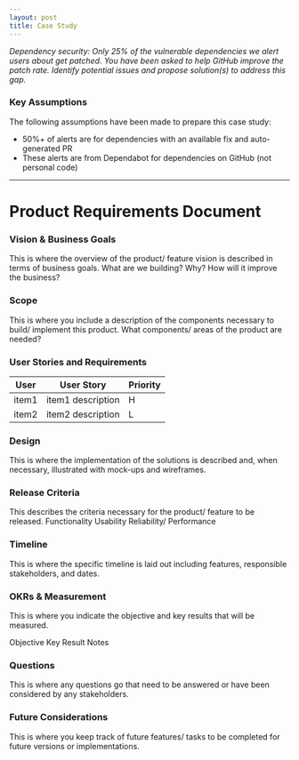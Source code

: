 ```yaml
---
layout: post
title: Case Study
---
```


<!-- ![_config.yml]({{ site.baseurl }}/images/config.png) -->

*Dependency security: Only 25% of the vulnerable dependencies we alert users about get patched. You have been asked to help GitHub improve the patch rate. Identify potential issues and propose solution(s) to address this gap.*

### Key Assumptions
The following assumptions have been made to prepare this case study:
<!-- - (?) We're addressing alerts for open source users, not enterprise -->
- 50%+ of alerts are for dependencies with an available fix and auto-generated PR
- These alerts are from Dependabot for dependencies on GitHub (not personal code)

---

# Product Requirements Document

### Vision & Business Goals
This is where the overview of the product/ feature vision is described in terms of business goals. What are we building? Why? How will it improve the business?

### Scope
This is where you include a description of the components necessary to build/ implement this product. What components/ areas of the product are needed? 

### User Stories and Requirements

| **User** | **User Story** | **Priority**   |
| --- | --- | --- |
| item1 | item1 description | H |
| item2 | item2 description | L |


### Design
This is where the implementation of the solutions is described and, when necessary, illustrated with mock-ups and wireframes.

### Release Criteria
This describes the criteria necessary for the product/ feature to be released.
Functionality
Usability
Reliability/ Performance

### Timeline
This is where the specific timeline is laid out including features, responsible stakeholders, and dates.

### OKRs & Measurement
This is where you indicate the objective and key results that will be measured. 

Objective
Key Result
Notes


### Questions
This is where any questions go that need to be answered or have been considered by any stakeholders.

### Future Considerations
This is where you keep track of future features/ tasks to be completed for future versions or implementations. 
